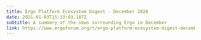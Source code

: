 ```yaml
---
title: Ergo Platform Ecosystem Digest - December 2020
date: 2021-01-03T15:33:03.187Z
subtitle: A summary of the news surrounding Ergo in December
link: https://www.ergoforum.org/t/ergo-platform-ecosystem-digest-december-2020/531
---
```

